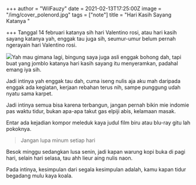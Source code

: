 +++
author = "WilFauzy"
date = 2021-02-13T17:25:00Z
image = "/img/cover_polenord.jpg"
tags = ["note"]
title = "Hari Kasih Sayang Katanya "

+++
Tanggal 14 februari katanya sih hari Valentino rosi, atau hari kasih sayang katanya yah, enggak tau juga sih, seumur-umur belum pernah ngerayain hari Valentino rosi.

![](/img/20211023_001001.jpg)Yah mau gimana lagi, bingung saya juga asli enggak bohong dah, tapi buat yang jomblo katanya hari kasih sayang itu menyeramkan, padahal emang iya sih.

Jadi intinya yah enggak tau dah, cuma iseng nulis aja aku mah daripada enggak ada kegiatan, kerjaan rebahan terus nih, sampe punggung udah nyatu sama karpet.

Jadi intinya semua bisa karena terbangun, jangan pernah bikin mie indomie pas waktu tidur, bukan apa-apa takut gas elpiji abis, kelamaan masak.

Entar ada kejadian kompor meleduk kaya judul film biru atau blu-ray gitu lah pokoknya.

> Jangan lupa minum setiap hari

Besok minggu sedangkan lusa senin, jadi kapan warung kopi buka di pagi hari, selain hari selasa, tau ahh lieur aing nulis naon.

Pada intinya, kesimpulan dari segala kesimpulan adalah, kamu kapan tidur begadang mulu kaya koala.